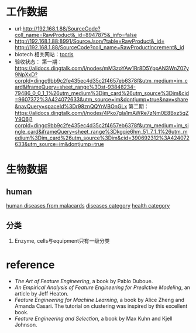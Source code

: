 # 工作数据
- url:http://192.168.1.88/SourceCode?coll_name=RawProduct&_id=8947875&_info=false
- http://192.168.1.88:8991/SourceJson/?table=RawProduct&_id=
http://192.168.1.88/SourceCode?coll_name=RawProductIncrement&_id
- biotech 相关网站：[tocris](https://www.tocris.com/cn/search?keywords=G32100%09)
- 验收状态：
第一期：
https://alidocs.dingtalk.com/i/nodes/mM3zoYAw1Rr8D5YppAN3WnZ07y9NpXxD?corpId=dingc9bb9c2fe435ec4d35c2f4657eb6378f&utm_medium=im_card&iframeQuery=sheet_range%3Dst-93848234-79486_0_0_1_1%26utm_medium%3Dim_card%26utm_source%3Dim&cid=9607372%3A424072633&utm_source=im&dontjump=true&nav=share&navQuery=spaceId%3Dr98znQQYnVBOnGLx
第二期：
https://alidocs.dingtalk.com/i/nodes/4Pko7gla1mAWRe7zNm0E8Bxz5qZY9Q6j?corpId=dingc9bb9c2fe435ec4d35c2f4657eb6378f&utm_medium=im_single_card&iframeQuery=sheet_range%3Dkgqie6hm_51_7_1_1%26utm_medium%3Dim_card%26utm_source%3Dim&cid=390692312%3A424072633&utm_source=im&dontjump=true

# 生物数据
## human
[human diseases from malacards](https://www.malacards.org/categories)
[diseases category](https://icd.who.int/browse11/l-m/en#/http%3a%2f%2fid.who.int%2ficd%2fentity%2f868865918?view=G1)
[health category](https://hrcsonline.net/health-categories/)


## 分类
1. Enzyme, cells与equipment只有一级分类




# reference
- *The Art of Feature Engineering*, a book by Pablo Duboue.
- *An Empirical Analysis of Feature Engineering for Predictive Modeling*, an article by Jeff Heaton.
- *Feature Engineering for Machine Learning*, a book by Alice Zheng and Amanda Casari. The tutorial on clustering was inspired by this excellent book.
- *Feature Engineering and Selection*, a book by Max Kuhn and Kjell Johnson.